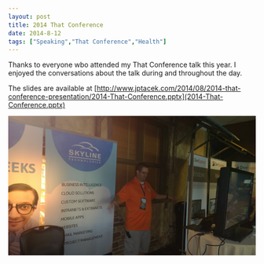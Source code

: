 ```yaml
---
layout: post
title: 2014 That Conference
date: 2014-8-12
tags: ["Speaking","That Conference","Health"]
---
```


Thanks to everyone wbo attended my That Conference talk this year. I enjoyed the conversations about the talk during and 
throughout the day.

The slides are available at [http://www.jptacek.com/2014/08/2014-that-conference-presentation/2014-That-Conference.pptx](2014-That-Conference.pptx)

![Clark Sell playing flappy bird](ThatConf.jpg)